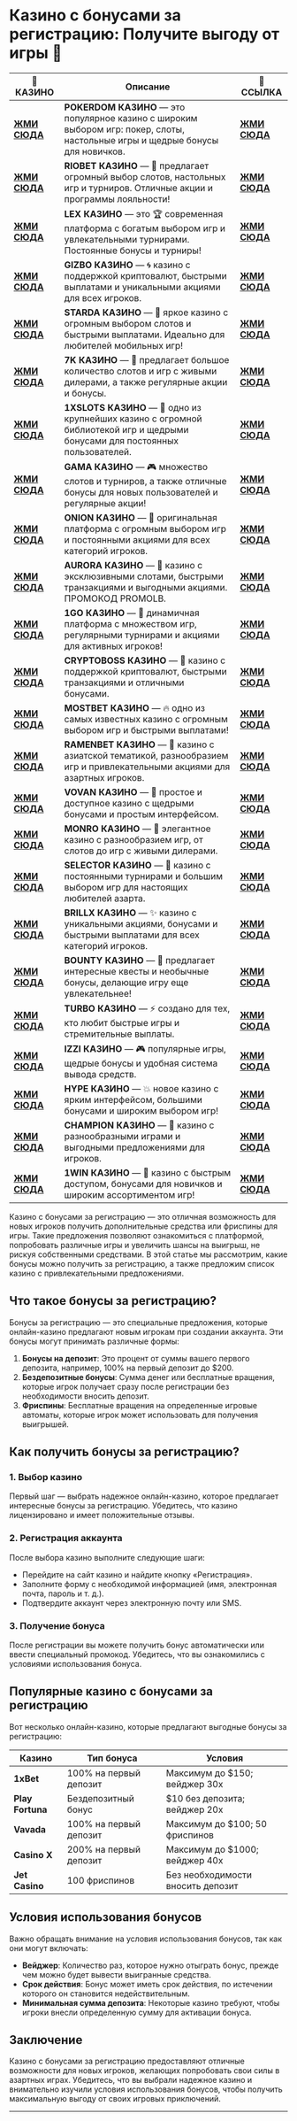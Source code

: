 # Казино с бонусами за регистрацию: Получите выгоду от игры 🎉
| 🎰 КАЗИНО         | Описание                                                                                                                                         | 🌟 ССЫЛКА         |
|-------------------|--------------------------------------------------------------------------------------------------------------------------------------------------|-------------------|
| [**ЖМИ СЮДА**](https://brandplay.link/Bxg7SC7H) | **POKERDOM КАЗИНО** — это популярное казино с широким выбором игр: покер, слоты, настольные игры и щедрые бонусы для новичков. | [**ЖМИ СЮДА**](https://brandplay.link/Bxg7SC7H) |
| [**ЖМИ СЮДА**](https://brandplay.link/dtx89f2L) | **RIOBET КАЗИНО** — 🌟 предлагает огромный выбор слотов, настольных игр и турниров. Отличные акции и программы лояльности!      | [**ЖМИ СЮДА**](https://brandplay.link/dtx89f2L) |
| [**ЖМИ СЮДА**](https://brandplay.link/2HFTmBc8) | **LEX КАЗИНО** — это 🏆 современная платформа с богатым выбором игр и увлекательными турнирами. Постоянные бонусы и турниры!    | [**ЖМИ СЮДА**](https://brandplay.link/2HFTmBc8) |
| [**ЖМИ СЮДА**](https://gizbo-tea02.com/c8e962e89) | **GIZBO КАЗИНО** — 🌀 казино с поддержкой криптовалют, быстрыми выплатами и уникальными акциями для всех игроков.               | [**ЖМИ СЮДА**](https://gizbo-tea02.com/c8e962e89) |
| [**ЖМИ СЮДА**](https://brandplay.link/cpFQbWKn) | **STARDA КАЗИНО** — 🌠 яркое казино с огромным выбором слотов и быстрыми выплатами. Идеально для любителей мобильных игр!       | [**ЖМИ СЮДА**](https://brandplay.link/cpFQbWKn) |
| [**ЖМИ СЮДА**](https://brandplay.link/dd46bNgD) | **7K КАЗИНО** — 🎰 предлагает большое количество слотов и игр с живыми дилерами, а также регулярные акции и бонусы.             | [**ЖМИ СЮДА**](https://brandplay.link/dd46bNgD) |
| [**ЖМИ СЮДА**](https://brandplay.link/R4xfxqdm) | **1XSLOTS КАЗИНО** — 💎 одно из крупнейших казино с огромной библиотекой игр и щедрыми бонусами для постоянных пользователей.   | [**ЖМИ СЮДА**](https://brandplay.link/R4xfxqdm) |
| [**ЖМИ СЮДА**](https://brandplay.link/zrZpLFTP) | **GAMA КАЗИНО** — 🎮 множество слотов и турниров, а также отличные бонусы для новых пользователей и регулярные акции!           | [**ЖМИ СЮДА**](https://brandplay.link/zrZpLFTP) |
| [**ЖМИ СЮДА**](https://obclk001-2d.top/click?offer_id=986&partner_id=10542&landing_id=1798&utm_medium=affiliate&sub_1=oncasino3) | **ONION КАЗИНО** — 🧅 оригинальная платформа с огромным выбором игр и постоянными акциями для всех категорий игроков.           | [**ЖМИ СЮДА**](https://obclk001-2d.top/click?offer_id=986&partner_id=10542&landing_id=1798&utm_medium=affiliate&sub_1=oncasino3) |
| [**ЖМИ СЮДА**](https://10trafic-stat2.com/click/668546566bcc6313411604c7/6766/15114/subaccount?promocode=PROMOLB) | **AURORA КАЗИНО** — 🌌 казино с эксклюзивными слотами, быстрыми транзакциями и выгодными акциями. ПРОМОКОД PROMOLB.              | [**ЖМИ СЮДА**](https://10trafic-stat2.com/click/668546566bcc6313411604c7/6766/15114/subaccount?promocode=PROMOLB) |
| [**ЖМИ СЮДА**](https://1go-ircp01.com/ce015f410) | **1GO КАЗИНО** — 🚀 динамичная платформа с множеством игр, регулярными турнирами и акциями для активных игроков!                | [**ЖМИ СЮДА**](https://1go-ircp01.com/ce015f410) |
| [**ЖМИ СЮДА**](https://cryptobossc.online/d847bcfa9) | **CRYPTOBOSS КАЗИНО** — 🏅 казино с поддержкой криптовалют, быстрыми транзакциями и отличными бонусами.                          | [**ЖМИ СЮДА**](https://cryptobossc.online/d847bcfa9) |
| [**ЖМИ СЮДА**](https://ktbtis024ifqfn0mst.com/beQs) | **MOSTBET КАЗИНО** — 🔥 одно из самых известных казино с огромным выбором игр и быстрыми выплатами!                             | [**ЖМИ СЮДА**](https://ktbtis024ifqfn0mst.com/beQs) |
| [**ЖМИ СЮДА**](https://get.saltyram.com/ru/registration?apkpop=0&partner=p24970p3296034p5526) | **RAMENBET КАЗИНО** — 🍜 казино с азиатской тематикой, разнообразием игр и привлекательными акциями для азартных игроков.       | [**ЖМИ СЮДА**](https://get.saltyram.com/ru/registration?apkpop=0&partner=p24970p3296034p5526) |
| [**ЖМИ СЮДА**](https://vovan.site/d098ab058) | **VOVAN КАЗИНО** — 🤠 простое и доступное казино с щедрыми бонусами и простым интерфейсом.                                      | [**ЖМИ СЮДА**](https://vovan.site/d098ab058) |
| [**ЖМИ СЮДА**](https://mnr-ircp01.com/c3ce72a2c) | **MONRO КАЗИНО** — 🎩 элегантное казино с разнообразием игр, от слотов до игр с живыми дилерами.                                | [**ЖМИ СЮДА**](https://mnr-ircp01.com/c3ce72a2c) |
| [**ЖМИ СЮДА**](https://gosel.vc/SELVK) | **SELECTOR КАЗИНО** — 🎯 казино с постоянными турнирами и большим выбором игр для настоящих любителей азарта.                   | [**ЖМИ СЮДА**](https://gosel.vc/SELVK) |
| [**ЖМИ СЮДА**](https://brillx.run/BRIVK) | **BRILLX КАЗИНО** — ✨ казино с уникальными акциями, бонусами и быстрыми выплатами для всех категорий игроков.                   | [**ЖМИ СЮДА**](https://brillx.run/BRIVK) |
| [**ЖМИ СЮДА**](https://bounty-casino.de/BOVK) | **BOUNTY КАЗИНО** — 💼 предлагает интересные квесты и необычные бонусы, делающие игру еще увлекательнее!                        | [**ЖМИ СЮДА**](https://bounty-casino.de/BOVK) |
| [**ЖМИ СЮДА**](https://turbo-casino.cc/TURVK) | **TURBO КАЗИНО** — ⚡ создано для тех, кто любит быстрые игры и стремительные выплаты.                                          | [**ЖМИ СЮДА**](https://turbo-casino.cc/TURVK) |
| [**ЖМИ СЮДА**](https://izzi-fr03.com/ca7c8a7b7) | **IZZI КАЗИНО** — 🎮 популярные игры, щедрые бонусы и удобная система вывода средств.                                           | [**ЖМИ СЮДА**](https://izzi-fr03.com/ca7c8a7b7) |
| [**ЖМИ СЮДА**](https://hypekaz.com/dc2f44ad0) | **HYPE КАЗИНО** — 💥 новое казино с ярким интерфейсом, большими бонусами и широким выбором игр!                                | [**ЖМИ СЮДА**](https://hypekaz.com/dc2f44ad0) |
| [**ЖМИ СЮДА**](https://champcasino.ink/pobeda/doa-hats?p80412p305331p112c) | **CHAMPION КАЗИНО** — 🏅 казино с разнообразными играми и выгодными предложениями для игроков.                                 | [**ЖМИ СЮДА**](https://champcasino.ink/pobeda/doa-hats?p80412p305331p112c) |
| [**ЖМИ СЮДА**](https://brandplay.link/6F5VqbyZ) | **1WIN КАЗИНО** — 💎 казино с быстрым доступом, бонусами для новичков и широким ассортиментом игр!                             | [**ЖМИ СЮДА**](https://brandplay.link/6F5VqbyZ) |

Казино с бонусами за регистрацию — это отличная возможность для новых игроков получить дополнительные средства или фриспины для игры. Такие предложения позволяют ознакомиться с платформой, попробовать различные игры и увеличить шансы на выигрыш, не рискуя собственными средствами. В этой статье мы рассмотрим, какие бонусы можно получить за регистрацию, а также предложим список казино с привлекательными предложениями.

## Что такое бонусы за регистрацию?

Бонусы за регистрацию — это специальные предложения, которые онлайн-казино предлагают новым игрокам при создании аккаунта. Эти бонусы могут принимать различные формы:

1. **Бонусы на депозит**: Это процент от суммы вашего первого депозита, например, 100% на первый депозит до $200.
2. **Бездепозитные бонусы**: Сумма денег или бесплатные вращения, которые игрок получает сразу после регистрации без необходимости вносить депозит.
3. **Фриспины**: Бесплатные вращения на определенные игровые автоматы, которые игрок может использовать для получения выигрышей.

## Как получить бонусы за регистрацию?

### 1. Выбор казино
Первый шаг — выбрать надежное онлайн-казино, которое предлагает интересные бонусы за регистрацию. Убедитесь, что казино лицензировано и имеет положительные отзывы.

### 2. Регистрация аккаунта
После выбора казино выполните следующие шаги:
- Перейдите на сайт казино и найдите кнопку «Регистрация».
- Заполните форму с необходимой информацией (имя, электронная почта, пароль и т. д.).
- Подтвердите аккаунт через электронную почту или SMS.

### 3. Получение бонуса
После регистрации вы можете получить бонус автоматически или ввести специальный промокод. Убедитесь, что вы ознакомились с условиями использования бонуса.

## Популярные казино с бонусами за регистрацию

Вот несколько онлайн-казино, которые предлагают выгодные бонусы за регистрацию:

| Казино                | Тип бонуса               | Условия                                         |
|----------------------|-------------------------|------------------------------------------------|
| **1xBet**            | 100% на первый депозит  | Максимум до $150; вейджер 30x                  |
| **Play Fortuna**     | Бездепозитный бонус     | $10 без депозита; вейджер 20x                  |
| **Vavada**           | 100% на первый депозит  | Максимум до $100; 50 фриспинов                 |
| **Casino X**         | 200% на первый депозит   | Максимум до $1000; вейджер 40x                  |
| **Jet Casino**       | 100 фриспинов           | Без необходимости вносить депозит              |

## Условия использования бонусов

Важно обращать внимание на условия использования бонусов, так как они могут включать:
- **Вейджер**: Количество раз, которое нужно отыграть бонус, прежде чем можно будет вывести выигранные средства.
- **Срок действия**: Бонус может иметь срок действия, по истечении которого он становится недействительным.
- **Минимальная сумма депозита**: Некоторые казино требуют, чтобы игроки внесли определенную сумму для активации бонуса.

## Заключение

Казино с бонусами за регистрацию предоставляют отличные возможности для новых игроков, желающих попробовать свои силы в азартных играх. Убедитесь, что вы выбрали надежное казино и внимательно изучили условия использования бонусов, чтобы получить максимальную выгоду от своих игровых приключений.

---


